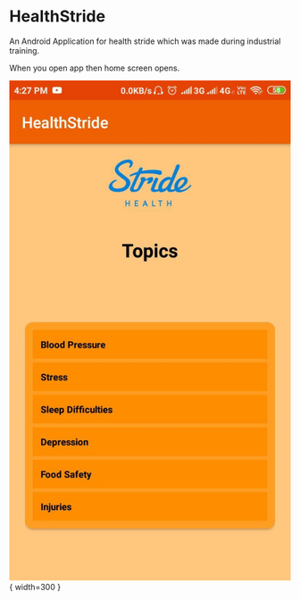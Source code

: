 # HealthStride
An Android Application for health stride which was made during industrial training.

When you open app then home screen opens.

![test](/homescreen.jpg){ width=300 }
